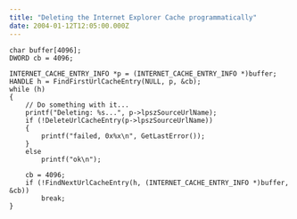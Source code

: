 ```yaml
---
title: "Deleting the Internet Explorer Cache programmatically"
date: 2004-01-12T12:05:00.000Z
---
```

    char buffer[4096];
    DWORD cb = 4096;

    INTERNET_CACHE_ENTRY_INFO *p = (INTERNET_CACHE_ENTRY_INFO *)buffer;
    HANDLE h = FindFirstUrlCacheEntry(NULL, p, &cb);
    while (h)
    {
        // Do something with it...
        printf("Deleting: %s...", p->lpszSourceUrlName);
        if (!DeleteUrlCacheEntry(p->lpszSourceUrlName))
        {
            printf("failed, 0x%x\n", GetLastError());
        }
        else
            printf("ok\n");

        cb = 4096;
        if (!FindNextUrlCacheEntry(h, (INTERNET_CACHE_ENTRY_INFO *)buffer, &cb))
            break;
    }